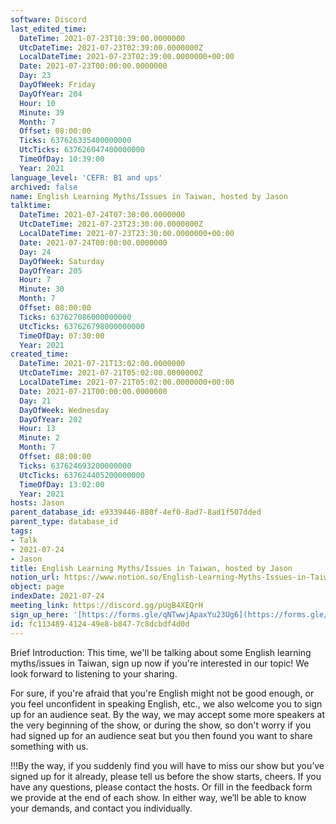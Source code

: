 ```yaml
---
software: Discord
last_edited_time:
  DateTime: 2021-07-23T10:39:00.0000000
  UtcDateTime: 2021-07-23T02:39:00.0000000Z
  LocalDateTime: 2021-07-23T02:39:00.0000000+00:00
  Date: 2021-07-23T00:00:00.0000000
  Day: 23
  DayOfWeek: Friday
  DayOfYear: 204
  Hour: 10
  Minute: 39
  Month: 7
  Offset: 08:00:00
  Ticks: 637626335400000000
  UtcTicks: 637626047400000000
  TimeOfDay: 10:39:00
  Year: 2021
language_level: 'CEFR: B1 and ups'
archived: false
name: English Learning Myths/Issues in Taiwan, hosted by Jason
talktime:
  DateTime: 2021-07-24T07:30:00.0000000
  UtcDateTime: 2021-07-23T23:30:00.0000000Z
  LocalDateTime: 2021-07-23T23:30:00.0000000+00:00
  Date: 2021-07-24T00:00:00.0000000
  Day: 24
  DayOfWeek: Saturday
  DayOfYear: 205
  Hour: 7
  Minute: 30
  Month: 7
  Offset: 08:00:00
  Ticks: 637627086000000000
  UtcTicks: 637626798000000000
  TimeOfDay: 07:30:00
  Year: 2021
created_time:
  DateTime: 2021-07-21T13:02:00.0000000
  UtcDateTime: 2021-07-21T05:02:00.0000000Z
  LocalDateTime: 2021-07-21T05:02:00.0000000+00:00
  Date: 2021-07-21T00:00:00.0000000
  Day: 21
  DayOfWeek: Wednesday
  DayOfYear: 202
  Hour: 13
  Minute: 2
  Month: 7
  Offset: 08:00:00
  Ticks: 637624693200000000
  UtcTicks: 637624405200000000
  TimeOfDay: 13:02:00
  Year: 2021
hosts: Jason
parent_database_id: e9339446-880f-4ef0-8ad7-8ad1f507dded
parent_type: database_id
tags:
- Talk
- 2021-07-24
- Jason
title: English Learning Myths/Issues in Taiwan, hosted by Jason
notion_url: https://www.notion.so/English-Learning-Myths-Issues-in-Taiwan-hosted-by-Jason-fc113489412449e8b8477c8dcbdf4d0d
object: page
indexDate: 2021-07-24
meeting_link: https://discord.gg/pUgB4XEQrH
sign_up_here: '[https://forms.gle/qNTwwjApaxYu23Ug6](https://forms.gle/qNTwwjApaxYu23Ug6)'
id: fc113489-4124-49e8-b847-7c8dcbdf4d0d
---
```





Brief Introduction: This time, we'll be talking about some English learning myths/issues in Taiwan, sign up now if you're interested in our topic! 
We look forward to listening to your sharing. 

For sure, if you're afraid that you're English might not be good enough, or you feel unconfident in speaking English, etc., we also welcome you to sign up for an audience seat. By the way, we may accept some more speakers at the very beginning of the show, or during the show, so don't worry if you had signed up for an audience seat but you then found you want to share something with us.

!!!By the way, if you suddenly find you will have to miss our show but you’ve signed up for it already, please tell us before the show starts, cheers.
If you have any questions, please contact the hosts. Or fill in the feedback form we provide at the end of each show. In either way, we’ll be able to know your demands, and contact you individually.







